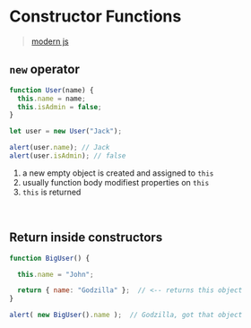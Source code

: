 # Constructor Functions
> [modern js](https://javascript.info/constructor-new)

## `new` operator

```js
function User(name) {
  this.name = name;
  this.isAdmin = false;
}

let user = new User("Jack");

alert(user.name); // Jack
alert(user.isAdmin); // false
```

1. a new empty object is created and assigned to `this`
2. usually function body modifiest properties on `this`
3. `this` is returned

<br>

## Return inside constructors
```js
function BigUser() {

  this.name = "John";

  return { name: "Godzilla" };  // <-- returns this object
}

alert( new BigUser().name );  // Godzilla, got that object
```